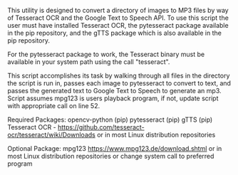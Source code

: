 This utility is designed to convert a directory of images to MP3 files by way of Tesseract OCR and the Google Text to Speech API.  To use this script the user must have installed Tesseract OCR, the pytesseract package available in the pip repository, and the gTTS package which is also available in the pip repository.

For the pytesseract package to work, the Tesseract binary must be available in your system path using the call "tesseract".

This script accomplishes its task by walking through all files in the directory the script is run in, passes each image to pytesseract to convert to text, and passes the generated text to Google Text to Speech to generate an mp3.  Script assumes mpg123 is users playback program, if not, update script with appropriate call on line 52.

Required Packages:
opencv-python  (pip)
pytesseract (pip)
gTTS (pip)
Tesseract OCR - https://github.com/tesseract-ocr/tesseract/wiki/Downloads or in most Linux distribution repositories

Optional Package:
mpg123 https://www.mpg123.de/download.shtml or in most Linux distribution repositories or change system call to preferred program
